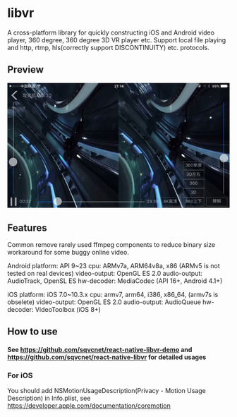 # libvr
A cross-platform library for quickly constructing iOS and Android video player, 360 degree, 360 degree 3D VR player etc. 
Support local file playing and http, rtmp, hls(correctly support DISCONTINUITY) etc. protocols.

## Preview
![ScreenShot](https://github.com/sqvcnet/react-native-libvr-demo/raw/master/screenshots/screenshots.png)

## Features
Common
remove rarely used ffmpeg components to reduce binary size
workaround for some buggy online video.

Android
platform: API 9~23
cpu: ARMv7a, ARM64v8a, x86 (ARMv5 is not tested on real devices)
video-output: OpenGL ES 2.0
audio-output: AudioTrack, OpenSL ES
hw-decoder: MediaCodec (API 16+, Android 4.1+)

iOS
platform: iOS 7.0~10.3.x
cpu: armv7, arm64, i386, x86_64, (armv7s is obselete)
video-output: OpenGL ES 2.0
audio-output: AudioQueue
hw-decoder: VideoToolbox (iOS 8+)

## How to use
#### See https://github.com/sqvcnet/react-native-libvr-demo and https://github.com/sqvcnet/react-native-libvr for detailed usages

### For iOS
You should add NSMotionUsageDescription(Privacy - Motion Usage Description) in Info.plist, see https://developer.apple.com/documentation/coremotion
